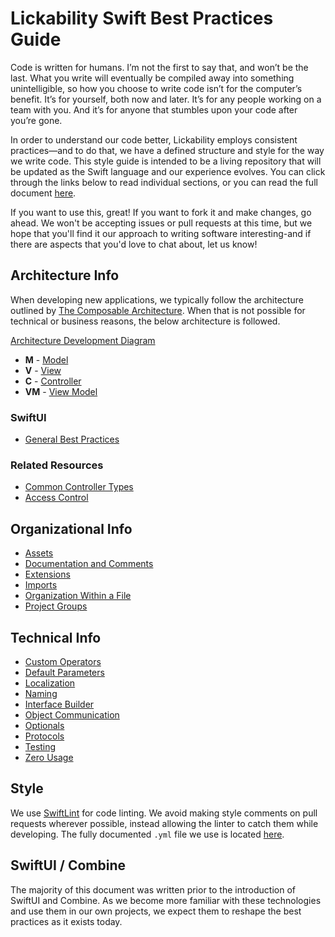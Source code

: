 # Lickability Swift Best Practices Guide

Code is written for humans. I’m not the first to say that, and won’t be the last. What you write will eventually be compiled away into something unintelligible, so how you choose to write code isn’t for the computer’s benefit. It’s for yourself, both now and later. It’s for any people working on a team with you. And it’s for anyone that stumbles upon your code after you’re gone.

In order to understand our code better, Lickability employs consistent practices—and to do that, we have a defined structure and style for the way we write code. This style guide is intended to be a living repository that will be updated as the Swift language and our experience evolves. You can click through the links below to read individual sections, or you can read the full document [here](https://github.com/Lickability/swift-best-practices/blob/main/CombinedDocument.md).

If you want to use this, great! If you want to fork it and make changes, go ahead. We won't be accepting issues or pull requests at this time, but we hope that you'll find it our approach to writing software interesting-and if there are aspects that you'd love to chat about, let us know!

## Architecture Info

When developing new applications, we typically follow the architecture outlined by [The Composable Architecture](https://github.com/pointfreeco/swift-composable-architecture). When that is not possible for technical or business reasons, the below architecture is followed.

[Architecture Development Diagram](https://github.com/Lickability/swift-style-guide/blob/main/ArchitectureDiagram.md)

* **M** - [Model](https://github.com/Lickability/swift-style-guide/blob/main/Model.md)
* **V** - [View](https://github.com/Lickability/swift-style-guide/blob/main/View.md)
* **C** - [Controller](https://github.com/Lickability/swift-style-guide/blob/main/Controller.md)
* **VM** - [View Model](https://github.com/Lickability/swift-style-guide/blob/main/ViewModel.md)

### SwiftUI

* [General Best Practices](https://github.com/Lickability/swift-style-guide/blob/main/SwiftUIBestPractices.md)

### Related Resources
* [Common Controller Types](https://github.com/Lickability/swift-style-guide/blob/main/CommonControllerTypes.md)
* [Access Control](https://github.com/Lickability/swift-style-guide/blob/main/AccessControl.md)

## Organizational Info 
* [Assets](https://github.com/Lickability/swift-style-guide/blob/main/Assets.md)
* [Documentation and Comments](https://github.com/Lickability/swift-style-guide/blob/main/DocumentationAndComments.md)
* [Extensions](https://github.com/Lickability/swift-style-guide/blob/main/Extensions.md)
* [Imports](https://github.com/Lickability/swift-style-guide/blob/main/Imports.md)
* [Organization Within a File](https://github.com/Lickability/swift-style-guide/blob/main/OrganizationWithinAFile.md)
* [Project Groups](https://github.com/Lickability/swift-style-guide/blob/main/ProjectGroups.md)

## Technical Info
* [Custom Operators](https://github.com/Lickability/swift-style-guide/blob/main/CustomOperators.md)
* [Default Parameters](https://github.com/Lickability/swift-style-guide/blob/main/DefaultParameters.md)
* [Localization](https://github.com/Lickability/swift-style-guide/blob/main/Localization.md)
* [Naming](https://github.com/Lickability/swift-style-guide/blob/main/Naming.md)
* [Interface Builder](https://github.com/Lickability/swift-style-guide/blob/main/InterfaceBuilder.md)
* [Object Communication](https://github.com/Lickability/swift-style-guide/blob/main/Object%20Communication.md)
* [Optionals](https://github.com/Lickability/swift-style-guide/blob/main/Optionals.md)
* [Protocols](https://github.com/Lickability/swift-style-guide/blob/main/Protocols.md)
* [Testing](https://github.com/Lickability/swift-style-guide/blob/main/Testing.md)
* [Zero Usage](https://github.com/Lickability/swift-style-guide/blob/main/Zero%20Usage.md)

## Style

We use [SwiftLint](https://github.com/realm/SwiftLint) for code linting. We avoid making style comments on pull requests wherever possible, instead allowing the linter to catch them while developing. The fully documented `.yml` file we use is located [here](https://github.com/Lickability/swift-style-guide/blob/main/.swiftlint.yml).

## SwiftUI / Combine
The majority of this document was written prior to the introduction of SwiftUI and Combine. As we become more familiar with these technologies and use them in our own projects, we expect them to reshape the best practices as it exists today.
